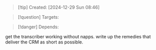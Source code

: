 
>[!tip] Created: [2024-12-29 Sun 08:46]

>[!question] Targets: 

>[!danger] Depends: 

get the transcriber working without napps.
write up the remedies that deliver the CRM as short as possible.